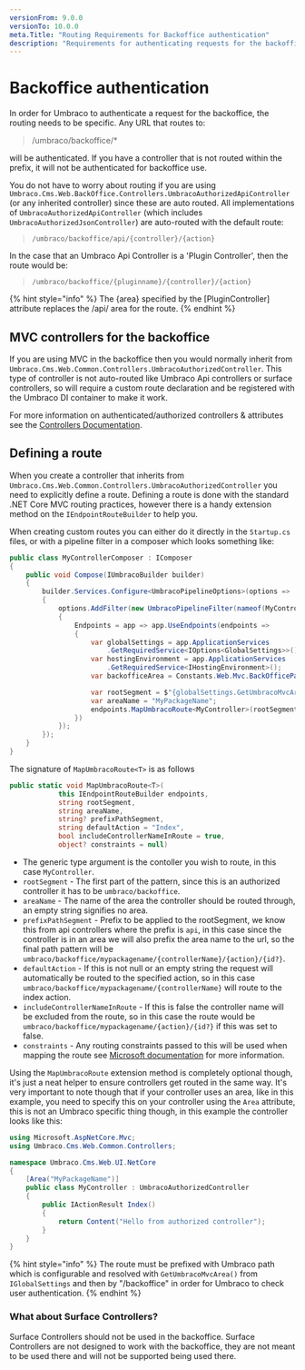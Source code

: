 ```yaml
---
versionFrom: 9.0.0
versionTo: 10.0.0
meta.Title: "Routing Requirements for Backoffice authentication"
description: "Requirements for authenticating requests for the backoffice"
---
```


# Backoffice authentication

In order for Umbraco to authenticate a request for the backoffice, the routing needs to be specific. Any URL that routes to:

> /umbraco/backoffice/*

will be authenticated. If you have a controller that is not routed within the prefix, it will not be authenticated for backoffice use.

You do not have to worry about routing if you are using `Umbraco.Cms.Web.BackOffice.Controllers.UmbracoAuthorizedApiController` (or any inherited controller) since these are auto routed. All implementations of `UmbracoAuthorizedApiController` (which includes `UmbracoAuthorizedJsonController`) are auto-routed with the default route:

> `/umbraco/backoffice/api/{controller}/{action}`

In the case that an Umbraco Api Controller is a 'Plugin Controller', then the route would be:

> `/umbraco/backoffice/{pluginname}/{controller}/{action}`

{% hint style="info" %}
The {area} specified by the [PluginController] attribute replaces the /api/ area for the route.
{% endhint %}

## MVC controllers for the backoffice

If you are using MVC in the backoffice then you would normally inherit from `Umbraco.Cms.Web.Common.Controllers.UmbracoAuthorizedController`. This type of controller is not auto-routed like Umbraco Api controllers or surface controllers, so will require a custom route declaration and be registered with the Umbraco DI container to make it work.

For more information on authenticated/authorized controllers & attributes see the [Controllers Documentation](../../implementation/controllers.md).

## Defining a route

When you create a controller that inherits from `Umbraco.Cms.Web.Common.Controllers.UmbracoAuthorizedController` you need to explicitly define a route.
Defining a route is done with the standard .NET Core MVC routing practices, however there is a handy extension method on the `IEndpointRouteBuilder` to help you.

When creating custom routes you can either do it directly in the `Startup.cs` files, or with a pipeline filter in a composer which looks something like:

```csharp
public class MyControllerComposer : IComposer
{
    public void Compose(IUmbracoBuilder builder)
    {
        builder.Services.Configure<UmbracoPipelineOptions>(options =>
        {
            options.AddFilter(new UmbracoPipelineFilter(nameof(MyController))
            {
                Endpoints = app => app.UseEndpoints(endpoints =>
                {
                    var globalSettings = app.ApplicationServices
                        .GetRequiredService<IOptions<GlobalSettings>>().Value;
                    var hostingEnvironment = app.ApplicationServices
                        .GetRequiredService<IHostingEnvironment>();
                    var backofficeArea = Constants.Web.Mvc.BackOfficePathSegment;

                    var rootSegment = $"{globalSettings.GetUmbracoMvcArea(hostingEnvironment)}/{backofficeArea}";
                    var areaName = "MyPackageName";
                    endpoints.MapUmbracoRoute<MyController>(rootSegment, areaName, areaName);
                })
            });
        });
    }
}
```

The signature of `MapUmbracoRoute<T>` is as follows

```csharp
public static void MapUmbracoRoute<T>(
            this IEndpointRouteBuilder endpoints,
            string rootSegment,
            string areaName,
            string? prefixPathSegment,
            string defaultAction = "Index",
            bool includeControllerNameInRoute = true,
            object? constraints = null)
```

* The generic type argument is the contoller you wish to route, in this case `MyController`.
* `rootSegment` - The first part of the pattern, since this is an authorized controller it has to be `umbraco/backoffice`.
* `areaName` - The name of the area the controller should be routed through, an empty string signifies no area.
* `prefixPathSegment` - Prefix to be applied to the rootSegment, we know this from api controllers where the prefix is `api`, in this case since the controller is in an area we will also prefix the area name to the url, so the final path pattern will be `umbraco/backoffice/mypackagename/{controllerName}/{action}/{id?}`.
* `defaultAction` - If this is not null or an empty string the request will automatically be routed to the specified action, so in this case `umbraco/backoffice/mypackagename/{controllerName}` will route to the index action.
* `includeControllerNameInRoute` - If this is false the controller name will be excluded from the route, so in this case the route would be `umbraco/backoffice/mypackagename/{action}/{id?}` if this was set to false.
* `constraints` - Any routing constraints passed to this will be used when mapping the route see [Microsoft documentation](https://docs.microsoft.com/en-us/aspnet/core/fundamentals/routing?view=aspnetcore-5.0#route-constraint-reference) for more information.


Using the `MapUmbracoRoute` extension method is completely optional though, it's just a neat helper to ensure controllers get routed in the same way. It's very important to note though that if your controller uses an area, like in this example, you need to specify this on your controller using the `Area` attribute, this is not an Umbraco specific thing though, in this example the controller looks like this: 

```csharp
using Microsoft.AspNetCore.Mvc;
using Umbraco.Cms.Web.Common.Controllers;

namespace Umbraco.Cms.Web.UI.NetCore
{
    [Area("MyPackageName")]
    public class MyController : UmbracoAuthorizedController
    {
        public IActionResult Index()
        {
            return Content("Hello from authorized controller");
        }
    }
}
```


{% hint style="info" %}
The route must be prefixed with Umbraco path which is configurable and resolved with `GetUmbracoMvcArea()` from `IGlobalSettings` and then by "/backoffice" in order for Umbraco to check user authentication.
{% endhint %}

### What about Surface Controllers?
Surface Controllers should not be used in the backoffice. Surface Controllers are not designed to work with the backoffice, they are not meant to be used there and will not be supported being used there.
